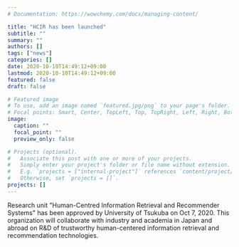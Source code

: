 ```yaml
---
# Documentation: https://wowchemy.com/docs/managing-content/

title: "HCIR has been launched"
subtitle: ""
summary: ""
authors: []
tags: ["news"]
categories: []
date: 2020-10-10T14:49:12+09:00
lastmod: 2020-10-10T14:49:12+09:00
featured: false
draft: false

# Featured image
# To use, add an image named `featured.jpg/png` to your page's folder.
# Focal points: Smart, Center, TopLeft, Top, TopRight, Left, Right, BottomLeft, Bottom, BottomRight.
image:
  caption: ""
  focal_point: ""
  preview_only: false

# Projects (optional).
#   Associate this post with one or more of your projects.
#   Simply enter your project's folder or file name without extension.
#   E.g. `projects = ["internal-project"]` references `content/project/deep-learning/index.md`.
#   Otherwise, set `projects = []`.
projects: []
---
```


Research unit "Human-Centred Information Retrieval and Recommender Systems"
has been approved by University of Tsukuba on Oct 7, 2020.
This organization will collaborate with industry and academia in Japan and abroad on 
R&D of trustworthy human-centered information retrieval and recommendation technologies.
